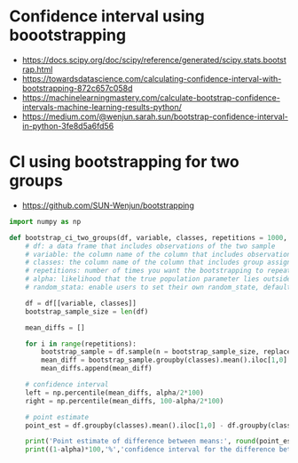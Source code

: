 # Confidence interval using boootstrapping
- https://docs.scipy.org/doc/scipy/reference/generated/scipy.stats.bootstrap.html
- https://towardsdatascience.com/calculating-confidence-interval-with-bootstrapping-872c657c058d
- https://machinelearningmastery.com/calculate-bootstrap-confidence-intervals-machine-learning-results-python/
- https://medium.com/@wenjun.sarah.sun/bootstrap-confidence-interval-in-python-3fe8d5a6fd56

# CI using bootstrapping for two groups
- https://github.com/SUN-Wenjun/bootstrapping
```python
import numpy as np

def bootstrap_ci_two_groups(df, variable, classes, repetitions = 1000, alpha = 0.05, random_state=None):
    # df: a data frame that includes observations of the two sample
    # variable: the column name of the column that includes observations
    # classes: the column name of the column that includes group assignment (This column should contain two different group names)
    # repetitions: number of times you want the bootstrapping to repeat. Default is 1000.
    # alpha: likelihood that the true population parameter lies outside the confidence interval. Default is 0.05.
    # random_stata: enable users to set their own random_state, default is None.

    df = df[[variable, classes]]
    bootstrap_sample_size = len(df)

    mean_diffs = []

    for i in range(repetitions):
        bootstrap_sample = df.sample(n = bootstrap_sample_size, replace = True, random_state = random_state)
        mean_diff = bootstrap_sample.groupby(classes).mean().iloc[1,0] - bootstrap_sample.groupby(classes).mean().iloc[0,0]
        mean_diffs.append(mean_diff)

    # confidence interval
    left = np.percentile(mean_diffs, alpha/2*100)
    right = np.percentile(mean_diffs, 100-alpha/2*100)

    # point estimate
    point_est = df.groupby(classes).mean().iloc[1,0] - df.groupby(classes).mean().iloc[0,0]

    print('Point estimate of difference between means:', round(point_est,2))
    print((1-alpha)*100,'%','confidence interval for the difference between means:', (round(left,2), round(right,2)))
```